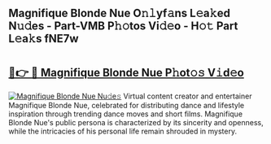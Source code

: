 ## Magnifique Blonde Nue O𝚗𝚕yf𝚊ns L𝚎a𝚔ed N𝚞𝚍es - Part-VMB P𝚑𝚘tos Vi𝚍𝚎o - H𝚘𝚝 Part L𝚎a𝚔s fNE7w

# <h2><a href="http://kf1negv.oniu.top/?m=Magnifique+Blonde+Nue">🔗👉 🔴 Magnifique Blonde Nue P𝚑ot𝚘𝚜 V𝚒d𝚎o</a></h2>

[![Magnifique Blonde Nue Nu𝚍e𝚜](https://i.imgur.com/0qMVB7G.gif)](http://kf1negv.oniu.top/?m=Magnifique+Blonde+Nue)
Virtual content creator and entertainer Magnifique Blonde Nue, celebrated for distributing dance and lifestyle inspiration through trending dance moves and short films. Magnifique Blonde Nue's public persona is characterized by its sincerity and openness, while the intricacies of his personal life remain shrouded in mystery.  
